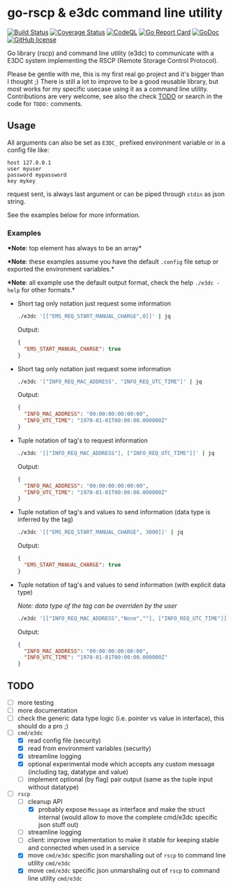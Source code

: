 # go-rscp & e3dc command line utility

[![Build Status](https://github.com/spali/go-rscp/workflows/Build/badge.svg)](https://github.com/spali/go-rscp/actions?query=workflow%3A%22Build%22)
[![Coverage Status](https://codecov.io/gh/spali/go-rscp/branch/master/graph/badge.svg)](https://codecov.io/gh/spali/go-rscp)
[![CodeQL](https://github.com/spali/go-rscp/workflows/CodeQL/badge.svg)](https://github.com/spali/go-rscp/actions?query=workflow%3A%22CodeQL%22)
[![Go Report Card](https://goreportcard.com/badge/github.com/spali/go-rscp)](https://goreportcard.com/report/github.com/spali/go-rscp)
[![GoDoc](https://godoc.org/github.com/spali/go-rscp?status.svg)](https://pkg.go.dev/github.com/spali/go-rscp)
[![GitHub license](https://img.shields.io/github/license/spali/go-rscp)](https://github.com/spali/go-rscp/blob/master/LICENSE)

Go library (rscp) and command line utility (e3dc) to communicate with a E3DC system implementing the RSCP (Remote Storage Control Protocol).

Please be gentle with me, this is my first real go project and it's bigger than I thought ;)
There is still a lot to improve to be a good reusable library, but most works for my specific usecase using it as a command line utility.
Contributions are very welcome, see also the check [TODO](#TODO) or search in the code for `TODO:` comments.

## Usage

All arguments can also be set as `E3DC_` prefixed environment variable or in a config file like:

```
host 127.0.0.1
user myuser
password mypassword
key mykey
```

request sent, is always last argument or can be piped through `stdin` as json string.

See the examples below for more information.

### Examples

**\*Note**: top element has always to be an array\*

**\*Note**: these examples assume you have the default `.config` file setup or exported the environment variables.\*

**\*Note**: all example use the default output format, check the help `./e3dc -help` for other formats.\*

- Short tag only notation just request some information

  ```sh
  ./e3dc '[["EMS_REQ_START_MANUAL_CHARGE",0]]' | jq
  ```

  Output:

  ```json
  {
    "EMS_START_MANUAL_CHARGE": true
  }
  ```

- Short tag only notation just request some information

  ```sh
  ./e3dc '["INFO_REQ_MAC_ADDRESS", "INFO_REQ_UTC_TIME"]' | jq
  ```

  Output:

  ```json
  {
    "INFO_MAC_ADDRESS": "00:00:00:00:00:00",
    "INFO_UTC_TIME": "1970-01-01T00:00:00.000000Z"
  }
  ```

- Tuple notation of tag's to request information

  ```sh
  ./e3dc '[["INFO_REQ_MAC_ADDRESS"], ["INFO_REQ_UTC_TIME"]]' | jq
  ```

  Output:

  ```json
  {
    "INFO_MAC_ADDRESS": "00:00:00:00:00:00",
    "INFO_UTC_TIME": "1970-01-01T00:00:00.000000Z"
  }
  ```

- Tuple notation of tag's and values to send information (data type is inferred by the tag)
  ```sh
  ./e3dc '[["EMS_REQ_START_MANUAL_CHARGE", 3000]]' | jq
  ```
  Output:
  ```json
  {
    "EMS_START_MANUAL_CHARGE": true
  }
  ```
- Tuple notation of tag's and values to send information (with explicit data type)

  _Note: data type of the tag can be overriden by the user_

  ```sh
  ./e3dc '[["INFO_REQ_MAC_ADDRESS","None",""], ["INFO_REQ_UTC_TIME"]]' | jq
  ```

  Output:

  ```json
  {
    "INFO_MAC_ADDRESS": "00:00:00:00:00:00",
    "INFO_UTC_TIME": "1970-01-01T00:00:00.000000Z"
  }
  ```

## TODO

- [ ] more testing
- [ ] more documentation
- [ ] check the generic data type logic (i.e. pointer vs value in interface), this should do a pro ;)
- [ ] `cmd/e3dc`
  - [x] read config file (security)
  - [x] read from environment variables (security)
  - [x] streamline logging
  - [x] optional experimental mode which accepts any custom message (including tag, datatype and value)
  - [ ] implement optional (by flag) pair output (same as the tuple input without datatype)
- [ ] `rscp`
  - [ ] cleanup API
    - [x] probably expose `Message` as interface and make the struct internal (would allow to move the complete cmd/e3dc specific json stuff out)
  - [ ] streamline logging
  - [ ] client: improve implementation to make it stable for keeping stable and connected when used in a service
  - [x] move `cmd/e3dc` specific json marshalling out of `rscp` to command line utility `cmd/e3dc`
  - [x] move `cmd/e3dc` specific json unmarshaling out of `rscp` to command line utility `cmd/e3dc`
